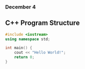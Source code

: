 ### December 4

## C++ Program Structure

```cpp
#include <iostream>
using namespace std;

int main() {
    cout << "Hello World!";
    return 0;
}
```

